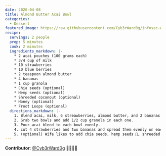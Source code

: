 ```yaml
---
date: 2020-04-08
title: Almond Butter Acai Bowl
categories:
  - Dessert
featured_image: https://raw.githubusercontent.com/Cyb3rWard0g/infosec-well-done/master/docs/images/posts/almond-butter-acai-bowl.jpg
recipe:
  servings: 2 people
  prep: 5 minutes
  cook: 2 minutes
  ingredients_markdown: |-
    * 2 acai pouches (100 grams each)
    * 3/4 cup of milk
    * 10 strawberries
    * 10 blue berries
    * 2 teaspoon almond butter
    * 4 bananas
    * 1 cup granola
    * Chia seeds (optional)
    * Hemp seeds (optional)
    * Shreeded coconout (optional)
    * Honey (optional)
    * Froot Loops (optional)
  directions_markdown: |-
    1. Blend acai, milk, 6 streawberries, almond butter, and 2 bananas for 1-2 minutes
    2. Grab two bowls and add 1/2 cup granola in each one.
    3. Pour acai blend to each bowl evenly.
    4. cut 4 strawberries and two bananas and spread them evenly on each bowl.
    5. (optional) Wife likes to add chia seeds, hemp seeds 🤮, shreeded coconout and honey to her bowl. I like to only add froot loops to mine 🤣.
---
```


**Contributor**: [@Cyb3rWard0g](https://twitter.com/Cyb3rWard0g) 🧑🏽‍🍳🍻
